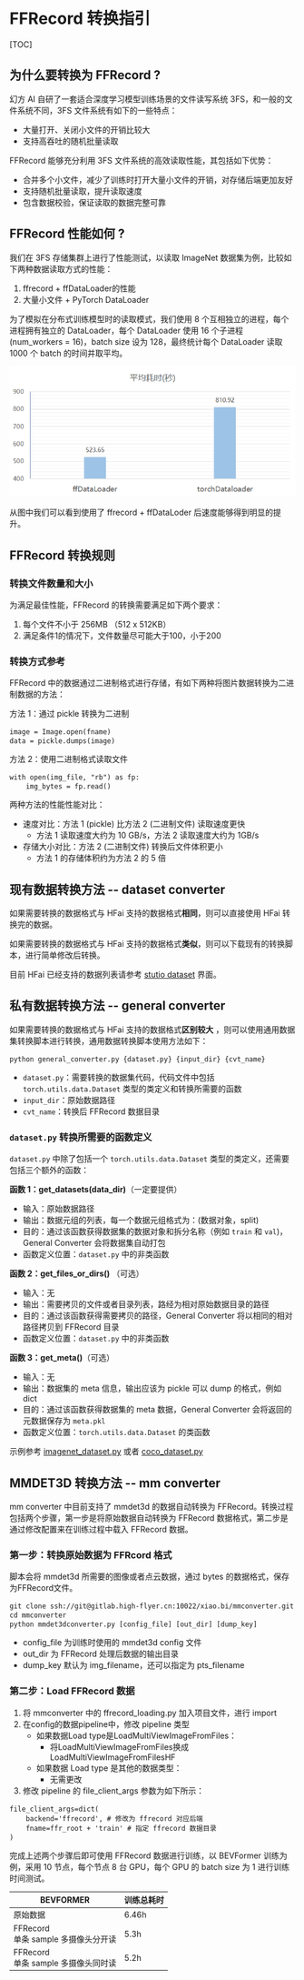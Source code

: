 # FFRecord 转换指引

[TOC]


## **为什么要转换为 FFRecord ?**
幻方 AI 自研了一套适合深度学习模型训练场景的文件读写系统 3FS，和一般的文件系统不同，3FS 文件系统有如下的一些特点：

- 大量打开、关闭小文件的开销比较大
- 支持高吞吐的随机批量读取

FFRecord 能够充分利用 3FS 文件系统的高效读取性能，其包括如下优势：
- 合并多个小文件，减少了训练时打开大量小文件的开销，对存储后端更加友好
- 支持随机批量读取，提升读取速度
- 包含数据校验，保证读取的数据完整可靠

## **FFRecord 性能如何 ?**
我们在 3FS 存储集群上进行了性能测试，以读取 ImageNet 数据集为例，比较如下两种数据读取方式的性能：
1. ffrecord + ffDataLoader的性能
2. 大量小文件 + PyTorch DataLoader 

为了模拟在分布式训练模型时的读取模式，我们使用 8 个互相独立的进程，每个进程拥有独立的 DataLoader，每个 DataLoader 使用 16 个子进程 (num_workers = 16)，batch size 设为 128，最终统计每个 DataLoader 读取 1000 个 batch 的时间并取平均。

![](./compare_ffr.jpg)

从图中我们可以看到使用了 ffrecord + ffDataLoder 后速度能够得到明显的提升。

## **FFRecord 转换规则**
### **转换文件数量和大小**
为满足最佳性能，FFRecord 的转换需要满足如下两个要求：
1. 每个文件不小于 256MB （512 x 512KB）
2. 满足条件1的情况下，文件数量尽可能大于100，小于200

### **转换方式参考**
FFRecord 中的数据通过二进制格式进行存储，有如下两种将图片数据转换为二进制数据的方法：

方法 1：通过 pickle 转换为二进制
```
image = Image.open(fname)
data = pickle.dumps(image)
```

方法 2：使用二进制格式读取文件
```
with open(img_file, "rb") as fp:
    img_bytes = fp.read()
```

两种方法的性能性能对比：

- 速度对比：方法 1 (pickle) 比方法 2 (二进制文件) 读取速度更快
    - 方法 1 读取速度大约为 10 GB/s，方法 2 读取速度大约为 1GB/s
- 存储大小对比：方法 2 (二进制文件) 转换后文件体积更小
    - 方法 1 的存储体积约为方法 2 的 5 倍


## **现有数据转换方法 -- dataset converter**

如果需要转换的数据格式与 HFai 支持的数据格式**相同**，则可以直接使用 HFai 转换完的数据。

如果需要转换的数据格式与 HFai 支持的数据格式**类似**，则可以下载现有的转换脚本，进行简单修改后转换。

目前 HFai 已经支持的数据列表请参考 [stutio dataset](http://studio.yinghuo.high-flyer.cn/#/datasets) 界面。



## **私有数据转换方法 -- general converter**

如果需要转换的数据格式与 HFai 支持的数据格式**区别较大**
，则可以使用通用数据集转换脚本进行转换，通用数据转换脚本使用方法如下：
```
python general_converter.py {dataset.py} {input_dir} {cvt_name}
```

- `dataset.py`：需要转换的数据集代码，代码文件中包括 `torch.utils.data.Dataset` 类型的类定义和转换所需要的函数
- `input_dir`：原始数据路径
- `cvt_name`：转换后 FFRecord 数据目录

### `dataset.py` 转换所需要的函数定义

`dataset.py` 中除了包括一个 `torch.utils.data.Dataset` 类型的类定义，还需要包括三个额外的函数：

**函数 1：get_datasets(data_dir)**（一定要提供） 
- 输入：原始数据路径
- 输出：数据元组的列表，每一个数据元组格式为：(数据对象，split)
- 目的：通过该函数获得数据集的数据对象和拆分名称（例如 `train` 和 `val`)，General Converter 会将数据集自动打包
- 函数定义位置：`dataset.py` 中的非类函数

**函数 2：get_files_or_dirs()** （可选）
- 输入：无
- 输出：需要拷贝的文件或者目录列表，路经为相对原始数据目录的路径
- 目的：通过该函数获得需要拷贝的路径，General Converter 将以相同的相对路径拷贝到 FFRecord 目录
- 函数定义位置：`dataset.py` 中的非类函数

**函数 3：get_meta()**（可选）
- 输入：无
- 输出：数据集的 meta 信息，输出应该为 pickle 可以 dump 的格式，例如 dict
- 目的：通过该函数获得数据集的 meta 数据，General Converter 会将返回的元数据保存为 `meta.pkl`
- 函数定义位置：`torch.utils.data.Dataset` 的类函数

示例参考 [imagenet_dataset.py](general_converter/imagenet_dataset.py) 或者 [coco_dataset.py](dataset_converter/coco_dataset.py)

## **MMDET3D 转换方法 -- mm converter**
mm converter 中目前支持了 mmdet3d 的数据自动转换为 FFRecord。转换过程包括两个步骤，第一步是将原始数据自动转换为 FFRecord 数据格式，第二步是通过修改配置来在训练过程中载入 FFRecord 数据。

### **第一步：转换原始数据为 FFRcord 格式**
脚本会将 mmdet3d 所需要的图像或者点云数据，通过 bytes 的数据格式，保存为FFRecord文件。
```
git clone ssh://git@gitlab.high-flyer.cn:10022/xiao.bi/mmconverter.git
cd mmconverter
python mmdet3dconverter.py [config_file] [out_dir] [dump_key]
```
- config_file 为训练时使用的 mmdet3d config 文件
- out_dir 为 FFRecord 处理后数据的输出目录
- dump_key 默认为 img_filename，还可以指定为 pts_filename


### **第二步：Load FFRecord 数据**

1. 将 mmconverter 中的 ffrecord_loading.py 加入项目文件，进行 import
2. 在config的数据pipeline中，修改 pipeline 类型
    - 如果数据Load type是LoadMultiViewImageFromFiles：
        - 将LoadMultiViewImageFromFiles换成LoadMultiViewImageFromFilesHF
    - 如果数据 Load type 是其他的数据类型：
        - 无需更改
3. 修改 pipeline 的 file_client_args 参数为如下所示：
```
file_client_args=dict(
    backend='ffrecord', # 修改为 ffrecord 对应后端
    fname=ffr_root + 'train' # 指定 ffrecord 数据目录
)
```

完成上述两个步骤后即可使用 FFRecord 数据进行训练，以 BEVFormer 训练为例，采用 10 节点，每个节点 8 台 GPU，每个 GPU 的 batch size 为 1 进行训练时间测试。

<!-- |  BEVFORMER | 数据读取+处理耗时| 单Iter耗时| 训练总耗时 |
|  ----  | ----  | --- | --- |
|原始数据|	50th iter: 2.63s<br>others: 0.219s	|50th iter: 4.618<br>others: 2.267|	6.46h|
|FFRecord<br>单条 sample 多摄像头分开读| 50th iter: 2.279<br>others: 0.16| 50th iter: 4.159<br>others: 2.00| 5.3h|
|FFRecord<br>单条 sample 多摄像头同时读|50th iter: 2.22<br>others: 0.15	|50th iter: 4.06<br>others: 1.98	|5.2h| -->

|  BEVFORMER | 训练总耗时 |
|  ----   | --- |
|原始数据|	6.46h|
|FFRecord<br>单条 sample 多摄像头分开读| 5.3h|
|FFRecord<br>单条 sample 多摄像头同时读|5.2h|

